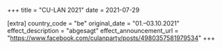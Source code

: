 +++
title = "CU-LAN 2021"
date = 2021-07-29

[extra]
country_code = "be"
original_date = "01.–03.10.2021"
effect_description = "abgesagt"
effect_announcement_url = "https://www.facebook.com/culanparty/posts/4980357581979534"
+++

